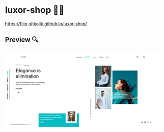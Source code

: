 # luxor-shop 🧣🧤

https://filip-shkolik.github.io/luxor-shop/

## Preview :mag:
![Image alt](https://github.com/filip-shkolik/luxor-shop/blob/main/preview/preview.png)
